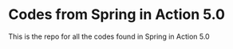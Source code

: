# Codes from Spring in Action 5.0

This is the repo for all the codes found in Spring in Action 5.0
